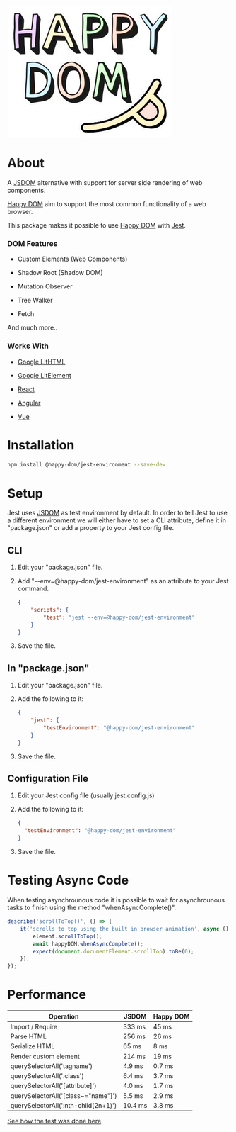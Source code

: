 ![Happy DOM Logo](https://github.com/capricorn86/happy-dom/raw/master/docs/happy-dom-logo.jpg)


# About

A [JSDOM](https://github.com/jsdom/jsdom) alternative with support for server side rendering of web components.

[Happy DOM](https://github.com/capricorn86/happy-dom) aim to support the most common functionality of a web browser.

This package makes it possible to use [Happy DOM](https://github.com/capricorn86/happy-dom) with [Jest](https://jestjs.io/).


### DOM Features

- Custom Elements (Web Components)

- Shadow Root (Shadow DOM)

- Mutation Observer

- Tree Walker

- Fetch

And much more..

  

### Works With

- [Google LitHTML](https://lit-html.polymer-project.org)

- [Google LitElement](https://lit-element.polymer-project.org)

- [React](https://reactjs.org)

- [Angular](https://angular.io/)

- [Vue](https://vuejs.org/)

  


# Installation

```bash
npm install @happy-dom/jest-environment --save-dev
```




# Setup

Jest uses [JSDOM](https://github.com/jsdom/jsdom) as test environment by default. In order to tell Jest to use a different environment we will either have to set a CLI attribute, define it in "package.json" or add a property to your Jest config file.



## CLI

1. Edit your "package.json" file.
2. Add "--env=@happy-dom/jest-environment" as an attribute to your Jest command.

    ```json
    {
        "scripts": {
            "test": "jest --env=@happy-dom/jest-environment"
        }
    }
    ```

3. Save the file.


## In "package.json"

1. Edit your "package.json" file.
2. Add the following to it:

    ```json
    {
        "jest": {
            "testEnvironment": "@happy-dom/jest-environment"
        }
    }
    ```

3. Save the file.



## Configuration File
1. Edit your Jest config file (usually jest.config.js)
2. Add the following to it:

    ```json
    {
      "testEnvironment": "@happy-dom/jest-environment"
    }
    ```

3. Save the file.

# Testing Async Code

When testing asynchrounous code it is possible to wait for asynchrounous tasks to finish using the method "whenAsyncComplete()".

```javascript
describe('scrollToTop()', () => {
    it('scrolls to top using the built in browser animation', async () => {
        element.scrollToTop();
        await happyDOM.whenAsyncComplete();
        expect(document.documentElement.scrollTop).toBe(0);
    });
});
```

# Performance

| Operation                            | JSDOM   | Happy DOM |
| ------------------------------------ | ------- | --------- |
| Import / Require                     | 333 ms  | 45 ms     |
| Parse HTML                           | 256 ms  | 26 ms     |
| Serialize HTML                       | 65 ms   | 8 ms      |
| Render custom element                | 214 ms  | 19 ms     |
| querySelectorAll('tagname')          | 4.9 ms  | 0.7 ms    |
| querySelectorAll('.class')           | 6.4 ms  | 3.7 ms    |
| querySelectorAll('[attribute]')      | 4.0 ms  | 1.7 ms    |
| querySelectorAll('[class~="name"]')  | 5.5 ms  | 2.9 ms    |
| querySelectorAll(':nth-child(2n+1)') | 10.4 ms | 3.8 ms    |

[See how the test was done here](https://github.com/capricorn86/happy-dom-performance-test)

